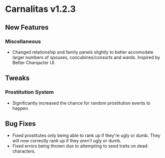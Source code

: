 # Carnalitas v1.2.3

## New Features

### Miscellaneous
* Changed relationship and family panels slightly to better accomodate larger numbers of spouses, concubines/consorts and wards. Inspired by Better Charqacter UI.

## Tweaks

### Prostitution System
* Significantly increased the chance for random prostitution events to happen.

## Bug Fixes

* Fixed prostitutes only being able to rank up if they're ugly or dumb. They will now correctly rank up if they *aren't* ugly or dumb.
* Fixed errors being thrown due to attempting to seed traits on dead characters.